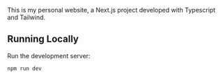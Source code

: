 This is my personal website, a Next.js project developed with Typescript and Tailwind.

## Running Locally
Run the development server:
```bash
npm run dev
```

